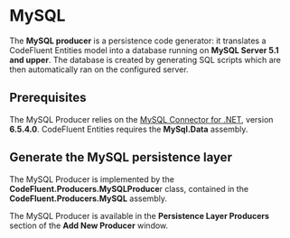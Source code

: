 # MySQL

The **MySQL producer** is a persistence code generator: it translates a CodeFluent Entities model into a database running on **MySQL Server 5.1 and upper**. The database is created by generating SQL scripts which are then automatically ran on the configured server.

## Prerequisites

The MySQL Producer relies on the [MySQL Connector for .NET](http://www.mysql.com/downloads/connector/net/), version **6.5.4.0**. CodeFluent Entities requires the **MySql.Data** assembly.

## Generate the MySQL persistence layer

The MySQL Producer is implemented by the **CodeFluent.Producers.MySQLProduce**r class, contained in the **CodeFluent.Producers.MySQL** assembly.

The MySQL Producer is available in the **Persistence Layer Producers** section of the **Add New Producer** window.

